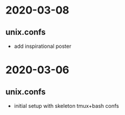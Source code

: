 # 2020-03-08


## unix.confs
+ add inspirational poster


# 2020-03-06
## unix.confs
+ initial setup with skeleton tmux+bash confs
